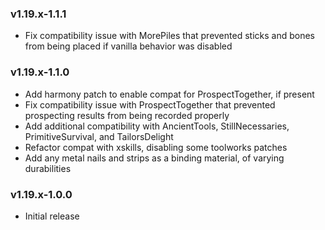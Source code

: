 ### v1.19.x-1.1.1

 - Fix compatibility issue with MorePiles that prevented sticks and bones from being placed if vanilla behavior was disabled

### v1.19.x-1.1.0

 - Add harmony patch to enable compat for ProspectTogether, if present
 - Fix compatibility issue with ProspectTogether that prevented prospecting results from being recorded properly
 - Add additional compatibility with AncientTools, StillNecessaries, PrimitiveSurvival, and TailorsDelight
 - Refactor compat with xskills, disabling some toolworks patches
 - Add any metal nails and strips as a binding material, of varying durabilities

### v1.19.x-1.0.0

 - Initial release
